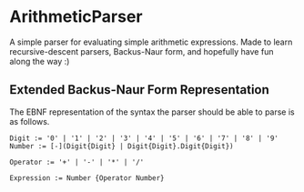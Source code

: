 # ArithmeticParser
A simple parser for evaluating simple arithmetic expressions. Made to learn recursive-descent parsers, Backus-Naur form, and hopefully have fun along the way :)

## Extended Backus-Naur Form Representation
The EBNF representation of the syntax the parser should be able to parse is as follows.

```
Digit := '0' | '1' | '2' | '3' | '4' | '5' | '6' | '7' | '8' | '9'
Number := [-](Digit{Digit} | Digit{Digit}.Digit{Digit})

Operator := '+' | '-' | '*' | '/'

Expression := Number {Operator Number}
```
